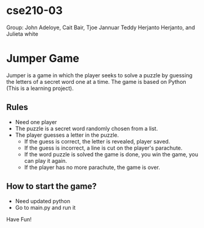 # cse210-03
Group: John Adeloye, Cait Bair, Tjoe Jannuar Teddy Herjanto Herjanto, and Julieta white

# Jumper Game
Jumper is a game in which the player seeks to solve a puzzle by guessing the letters of a secret word one at a time. The game is based on Python (This is a learning project).

## Rules
- Need one player
- The puzzle is a secret word randomly chosen from a list.
- The player guesses a letter in the puzzle.
  - If the guess is correct, the letter is revealed, player saved.
  - If the guess is incorrect, a line is cut on the player's parachute.
  - If the word puzzle is solved the game is done, you win the game, you can play it again.
  - If the player has no more parachute, the game is over.

## How to start the game?
- Need updated python
- Go to main.py and run it

Have Fun!
